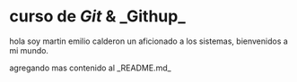 # curso de _Git_ & \_Githup\_

hola soy martin emilio calderon un aficionado a los sistemas, bienvenidos a mi mundo.

agregando mas contenido al \_README.md\_
